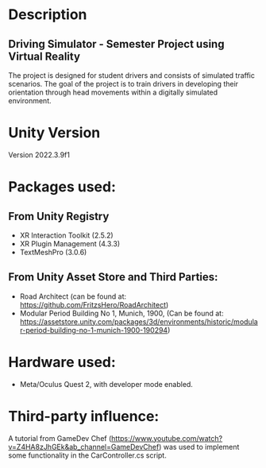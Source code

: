 # Description

## Driving Simulator - Semester Project using Virtual Reality

The project is designed for student drivers and consists of simulated traffic scenarios. The goal of the project is to train drivers in developing their orientation through head movements within a digitally simulated environment.

# Unity Version
Version 2022.3.9f1 

# Packages used: 

## From Unity Registry
- XR Interaction Toolkit (2.5.2)
- XR Plugin Management (4.3.3)
- TextMeshPro (3.0.6)

## From Unity Asset Store and Third Parties: 
- Road Architect (can be found at: https://github.com/FritzsHero/RoadArchitect)
- Modular Period Building No 1, Munich, 1900, (Can be found at: https://assetstore.unity.com/packages/3d/environments/historic/modular-period-building-no-1-munich-1900-190294)


# Hardware used: 
- Meta/Oculus Quest 2, with developer mode enabled.

# Third-party influence:
A tutorial from GameDev Chef (https://www.youtube.com/watch?v=Z4HA8zJhGEk&ab_channel=GameDevChef) was used to implement some functionality in the CarController.cs script. 




